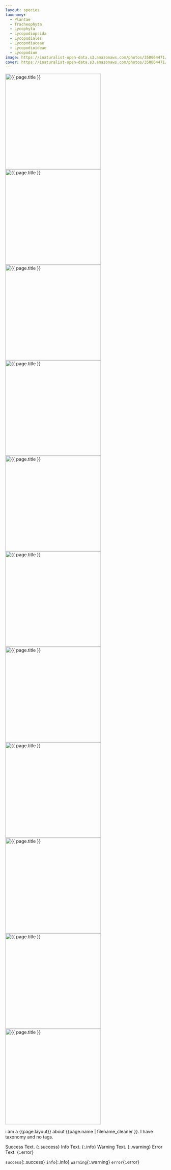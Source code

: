 ```yaml
---
layout: species
taxonomy:
  - Plantae
  - Tracheophyta
  - Lycophyta
  - Lycopodiopsida
  - Lycopodiales
  - Lycopodiaceae
  - Lycopodioideae
  - Lycopodium
image: https://inaturalist-open-data.s3.amazonaws.com/photos/350064471/small.jpg
cover: https://inaturalist-open-data.s3.amazonaws.com/photos/350064471/small.jpg
---
```


<div class="image-container">
    <div class="image-wrapper">
<img alt="{{ page.title }}" height="300" src="https://inaturalist-open-data.s3.amazonaws.com/photos/92299243/large.jpg"/>
<img alt="{{ page.title }}" height="300" src="https://inaturalist-open-data.s3.amazonaws.com/photos/350064471/medium.jpg"/>
<img alt="{{ page.title }}" height="300" src="https://inaturalist-open-data.s3.amazonaws.com/photos/187298450/medium.jpeg"/>
<img alt="{{ page.title }}" height="300" src="https://inaturalist-open-data.s3.amazonaws.com/photos/300052285/medium.jpeg"/>
<img alt="{{ page.title }}" height="300" src="https://inaturalist-open-data.s3.amazonaws.com/photos/155106750/medium.jpeg"/>
<img alt="{{ page.title }}" height="300" src="https://inaturalist-open-data.s3.amazonaws.com/photos/231402896/medium.jpeg"/>
<img alt="{{ page.title }}" height="300" src="https://inaturalist-open-data.s3.amazonaws.com/photos/104710815/original.jpg"/>
<img alt="{{ page.title }}" height="300" src="https://inaturalist-open-data.s3.amazonaws.com/photos/9616631/large.jpeg"/>
<img alt="{{ page.title }}" height="300" src="https://static.inaturalist.org/photos/45068901/large.jpg"/>
<img alt="{{ page.title }}" height="300" src="https://upload.wikimedia.org/wikipedia/commons/thumb/8/84/LycopodiumClavatum.jpg/796px-LycopodiumClavatum.jpg"/>
<img alt="{{ page.title }}" height="300" src="https://upload.wikimedia.org/wikipedia/commons/b/b9/Lycopodium_clavatum_clavatum2.jpg"/>
    </div>
</div>





i am a {{page.layout}} about {{page.name | filename_cleaner }}. I have taxonomy and no tags. 

Success Text.
{:.success}
Info Text.
{:.info}
Warning Text.
{:.warning}
Error Text.
{:.error}

`success`{:.success}
`info`{:.info}
`warning`{:.warning}
`error`{:.error}

